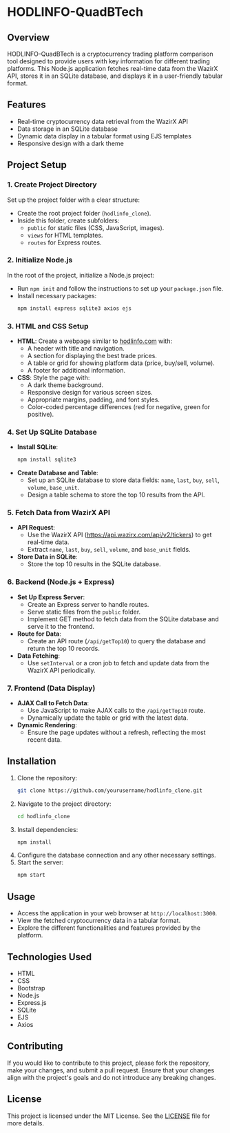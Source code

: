 
# HODLINFO-QuadBTech

## Overview

HODLINFO-QuadBTech is a cryptocurrency trading platform comparison tool designed to provide users with key information for different trading platforms. This Node.js application fetches real-time data from the WazirX API, stores it in an SQLite database, and displays it in a user-friendly tabular format.

## Features

- Real-time cryptocurrency data retrieval from the WazirX API
- Data storage in an SQLite database
- Dynamic data display in a tabular format using EJS templates
- Responsive design with a dark theme

## Project Setup

### 1. Create Project Directory

Set up the project folder with a clear structure:
- Create the root project folder (`hodlinfo_clone`).
- Inside this folder, create subfolders:
  - `public` for static files (CSS, JavaScript, images).
  - `views` for HTML templates.
  - `routes` for Express routes.

### 2. Initialize Node.js

In the root of the project, initialize a Node.js project:
- Run `npm init` and follow the instructions to set up your `package.json` file.
- Install necessary packages:
  ```bash
  npm install express sqlite3 axios ejs
  ```

### 3. HTML and CSS Setup

- **HTML**: Create a webpage similar to [hodlinfo.com](http://hodlinfo.com/) with:
  - A header with title and navigation.
  - A section for displaying the best trade prices.
  - A table or grid for showing platform data (price, buy/sell, volume).
  - A footer for additional information.
- **CSS**: Style the page with:
  - A dark theme background.
  - Responsive design for various screen sizes.
  - Appropriate margins, padding, and font styles.
  - Color-coded percentage differences (red for negative, green for positive).

### 4. Set Up SQLite Database

- **Install SQLite**:
  ```bash
  npm install sqlite3
  ```
- **Create Database and Table**:
  - Set up an SQLite database to store data fields: `name`, `last`, `buy`, `sell`, `volume`, `base_unit`.
  - Design a table schema to store the top 10 results from the API.

### 5. Fetch Data from WazirX API

- **API Request**:
  - Use the WazirX API (https://api.wazirx.com/api/v2/tickers) to get real-time data.
  - Extract `name`, `last`, `buy`, `sell`, `volume`, and `base_unit` fields.
- **Store Data in SQLite**:
  - Store the top 10 results in the SQLite database.

### 6. Backend (Node.js + Express)

- **Set Up Express Server**:
  - Create an Express server to handle routes.
  - Serve static files from the `public` folder.
  - Implement GET method to fetch data from the SQLite database and serve it to the frontend.
- **Route for Data**:
  - Create an API route (`/api/getTop10`) to query the database and return the top 10 records.
- **Data Fetching**:
  - Use `setInterval` or a cron job to fetch and update data from the WazirX API periodically.

### 7. Frontend (Data Display)

- **AJAX Call to Fetch Data**:
  - Use JavaScript to make AJAX calls to the `/api/getTop10` route.
  - Dynamically update the table or grid with the latest data.
- **Dynamic Rendering**:
  - Ensure the page updates without a refresh, reflecting the most recent data.

## Installation

1. Clone the repository:
   ```bash
   git clone https://github.com/yourusername/hodlinfo_clone.git
   ```
2. Navigate to the project directory:
   ```bash
   cd hodlinfo_clone
   ```
3. Install dependencies:
   ```bash
   npm install
   ```
4. Configure the database connection and any other necessary settings.
5. Start the server:
   ```bash
   npm start
   ```

## Usage

- Access the application in your web browser at `http://localhost:3000`.
- View the fetched cryptocurrency data in a tabular format.
- Explore the different functionalities and features provided by the platform.

## Technologies Used

- HTML
- CSS
- Bootstrap
- Node.js
- Express.js
- SQLite
- EJS
- Axios

## Contributing

If you would like to contribute to this project, please fork the repository, make your changes, and submit a pull request. Ensure that your changes align with the project's goals and do not introduce any breaking changes.

## License

This project is licensed under the MIT License. See the [LICENSE](LICENSE) file for more details.

